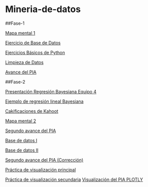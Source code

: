 # Mineria-de-datos

##Fase-1

[Mapa mental 1](https://github.com/KevinONM/Mineria-de-datos-003/blob/main/MapaMental_1_1802294.pdf)

[Ejercicio de Base de Datos](https://github.com/SahoriRamirez/MineriaDeDatos/blob/main/Ej1_BaseDatos_4.pdf)

[Ejercicios Básicos de Python](https://github.com/KevinONM/Mineria-de-datos-003/blob/main/Ej_Python_1802294.ipynb)

[Limpieza de Datos](https://github.com/SahoriRamirez/MineriaDeDatos/blob/main/Archivos/Ej_Limpieza_04.ipynb)

[Avance del PIA](https://github.com/SahoriRamirez/MineriaDeDatos/blob/main/Archivos/Avance1_PIA_04%20.ipynb)

##Fase-2

[Presentación Regresión Bayesiana Equipo 4](https://github.com/SahoriRamirez/MineriaDeDatos/blob/main/Archivos/Presentaci%C3%B3n_Regresi%C3%B3n%20Bayesiana_04.pdf)

[Ejemplo de regresión lineal Bayesiana](https://github.com/SahoriRamirez/MineriaDeDatos/blob/c3c46aeccf98651e74613947e338c28346de0355/Archivos/EJ_REGRESION_LINEAL_BAYESIANA_04.R)

[Cakificaciones de Kahoot](https://github.com/SahoriRamirez/MineriaDeDatos/blob/c3c46aeccf98651e74613947e338c28346de0355/Archivos/Calificaci%C3%B3n_Regresi%C3%B3n%20Bayesiana%20_Equipo04.pdf)

[Mapa mental 2](https://github.com/KevinONM/Mineria-de-datos-003/blob/main/Mapa%20Mental_2_1802294.pdf)

[Segundo avance del PIA](https://nbviewer.jupyter.org/github/SahoriRamirez/MineriaDeDatos/blob/main/Archivos/AvancePIA_II_003_04.ipynb)

[Base de datos I](https://nbviewer.jupyter.org/github/SahoriRamirez/MineriaDeDatos/blob/main/Archivos/Visualizaci%C3%B3n_04_Principal.ipynb)

[Base de datos II](https://nbviewer.jupyter.org/github/SahoriRamirez/MineriaDeDatos/blob/main/Archivos/Vializaci%C3%B3n_04_Secundaria.ipynb)

[Segundo avance del PIA (Corrección)](https://nbviewer.jupyter.org/github/SahoriRamirez/MineriaDeDatos/blob/main/Archivos/AvancePIA_II_003_04CORRECCI%C3%93N.ipynb)

[Práctica de visualización principal](https://nbviewer.jupyter.org/github/SahoriRamirez/MineriaDeDatos/blob/main/Archivos/Visualizaci%C3%B3n_04_Principal.ipynb)

[Práctica de visualización secundaria](https://nbviewer.jupyter.org/github/SahoriRamirez/MineriaDeDatos/blob/main/Archivos/Vializaci%C3%B3n_04_Secundaria.ipynb)
[Visualización del PIA PLOTLY](https://chart-studio.plotly.com/~verormz/0/avance-2-del-pia-integrantes/#/)
